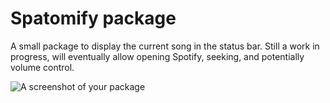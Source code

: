 # Spatomify package

A small package to display the current song in the status bar.  Still a work in progress, will eventually allow opening Spotify, seeking, and potentially volume control.

![A screenshot of your package](http://image.prntscr.com/image/7bfb0a0d362640ba9666a4522e9c9ec0.png)
